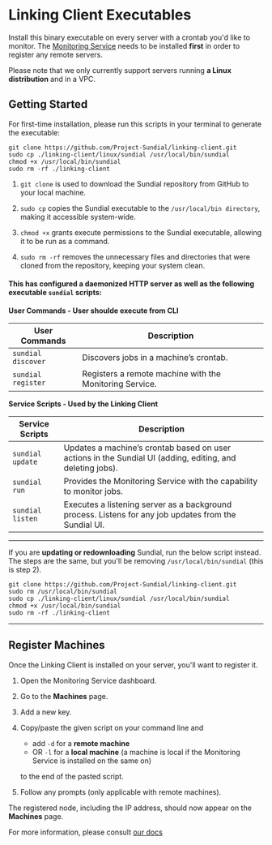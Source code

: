 # Linking Client Executables
Install this binary executable on every server with a crontab you'd like to monitor. The [Monitoring Service](https://github.com/Project-Sundial/monitoring-service) needs to be installed **first** in order to register any remote servers.

Please note that we only currently support servers running **a Linux distribution** and in a VPC.


## Getting Started
For first-time installation, please run this scripts in your terminal to generate the executable:

```
git clone https://github.com/Project-Sundial/linking-client.git
sudo cp ./linking-client/linux/sundial /usr/local/bin/sundial
chmod +x /usr/local/bin/sundial
sudo rm -rf ./linking-client
```
1. `git clone` is used to download the Sundial repository from GitHub to your local machine.

2. `sudo cp` copies the Sundial executable to the `/usr/local/bin directory`, making it accessible system-wide.

3. `chmod +x` grants execute permissions to the Sundial executable, allowing it to be run as a command.

4. `sudo rm -rf` removes the unnecessary files and directories that were cloned from the repository, keeping your system clean.


#### This has configured a daemonized HTTP server as well as the following executable `sundial` scripts:

**User Commands - User shoulde execute from CLI**

| User Commands | Description |
| --- | --- |
| `sundial discover` | Discovers jobs in a machine’s crontab.  |
| `sundial register` | Registers a remote machine with the Monitoring Service.  |

**Service Scripts - Used by the Linking Client**

| Service Scripts | Description |
| --- | --- |
| `sundial update` | Updates a machine’s crontab based on user actions in the Sundial UI (adding, editing, and deleting jobs). |
| `sundial run` | Provides the Monitoring Service with the capability to monitor jobs. |
| `sundial listen` | Executes a listening server as a background process. Listens for any job updates from the Sundial UI. |


****

If you are **updating or redownloading** Sundial, run the below script instead.
The steps are the same, but you'll be removing `/usr/local/bin/sundial` (this is step 2).

```
git clone https://github.com/Project-Sundial/linking-client.git
sudo rm /usr/local/bin/sundial
sudo cp ./linking-client/linux/sundial /usr/local/bin/sundial
chmod +x /usr/local/bin/sundial
sudo rm -rf ./linking-client
```

****

## Register Machines
Once the Linking Client is installed on your server, you'll want to register it.

1. Open the Monitoring Service dashboard.
2. Go to the **Machines** page.
3. Add a new key.
4. Copy/paste the given script on your command line and
   - add `-d` for a **remote machine**
   - OR `-l` for a **local machine** (a machine is local if the Monitoring Service is installed on the same on)

   to the end of the pasted script.
6. Follow any prompts (only applicable with remote machines).

The registered node, including the IP address, should now appear on the **Machines** page.

For more information, please consult [our docs](https://sundial-docs.notion.site/Documentation-30c6f3cb1290473687ef55f8e4142e2e?pvs=4)
